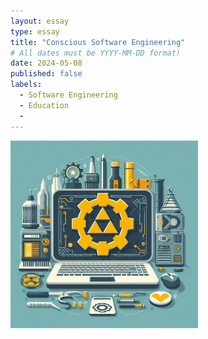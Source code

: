 ```yaml
---
layout: essay
type: essay
title: "Conscious Software Engineering"
# All dates must be YYYY-MM-DD format!
date: 2024-05-08
published: false
labels:
  - Software Engineering
  - Education
  - 
---
```


<img width="300px" class="rounded float-start pe-4" src="../img/software-engineering/logo.png">

### 
